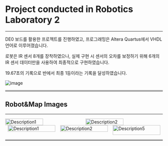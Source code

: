 # Project conducted in Robotics Laboratory 2
---
DE0 보드를 활용한 프로젝트를 진행하였고, 프로그래밍은 Altera Quartus에서 VHDL 언어로 이루어졌습니다. 

로봇은 IR 센서 8개를 장착하였으나, 실제 구현 시 센서의 오차를 보정하기 위해 6개의 IR 센서 데이터만을 사용하여 최종적으로 구현하였습니다.

19.67초의 기록으로 반에서 최종 1등이라는 기록을 달성하였습니다.

![image](https://github.com/user-attachments/assets/1e478383-bd30-44f2-bc8d-743a14ff60df)

<hr style="border-top: 3px solid #bbb;">

## Robot&Map Images
---
<div style="display: flex; justify-content: space-around;">
  <img src="https://github.com/user-attachments/assets/af79d44b-dcf5-4a49-9904-48fe3d5580b0" alt="Description1" style="width: 49%; margin-right: 2%;">
  <img src="https://github.com/user-attachments/assets/55896f91-41db-4f25-b69a-6841159d8ef9" alt="Description2" style="width: 49%;">
</div>


<div style="display: flex; flex-wrap: wrap; justify-content: space-around;">
  <div style="flex: 0 0 30%; margin-bottom: 10px;">
    <img src="https://github.com/user-attachments/assets/4680cdc7-4af4-4007-b154-bf3fa56a96f1" alt="Description1" style="width: 100%;">
  </div>
  <div style="flex: 0 0 30%; margin-bottom: 10px;">
    <img src="https://github.com/user-attachments/assets/91b677ab-0271-45ea-9167-e0a290b641f6" alt="Description2" style="width: 100%;">
  </div>
  <div style="flex: 0 0 30%;">
    <img src="https://github.com/user-attachments/assets/386b0575-d63c-4e6c-b859-8e192e4e38ad" alt="Description5" style="width: 100%;">
  </div>
</div>

<hr style="border-top: 3px solid #bbb;">


